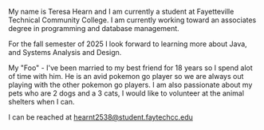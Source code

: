 My name is Teresa Hearn and I am currently a student at Fayetteville Technical Community College. I am currently working toward an associates degree in programming and database management. 

For the fall semester of 2025 I look forward to learning more about Java, and Systems Analysis and Design.

My "Foo" - I've been married to my best friend for 18 years so I spend alot of time with him. He is an avid pokemon go player so we are always out playing with the other pokemon go players. 
I am also passionate about my pets who are 2 dogs and a 3 cats, I would like to volunteer at the animal shelters when I can. 

I can be reached at hearnt2538@student.faytechcc.edu

